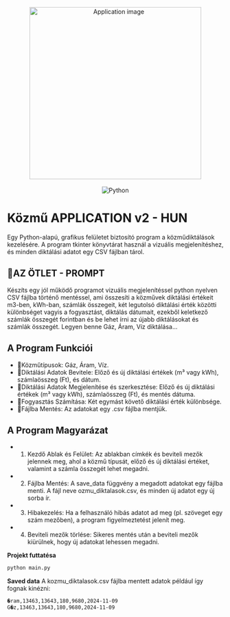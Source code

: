  <div align="center">
  <img alt="Application image" src="https://cssh.northeastern.edu/informationethics/wp-content/uploads/sites/44/2020/07/ai@2x.png" width="400" />
</div>
<br>
  <div align="center">
    <img src="https://img.shields.io/badge/-Python-black?style=for-the-badge&logoColor=white&logo=python&color=61DAFB" alt="Python" />
</div>

# Közmű APPLICATION v2 - HUN

Egy Python-alapú, grafikus felületet biztosító program a közműdiktálások kezelésére. A program tkinter könyvtárat használ a vizuális megjelenítéshez, és minden diktálási adatot egy CSV fájlban tárol.

## 🚀AZ ÖTLET - PROMPT

Készíts egy jól működő programot vizuális megjelenítéssel python nyelven CSV fájlba történő mentéssel, ami összesíti a közművek diktálási értékeit m3-ben, kWh-ban, számlák összegeit, két legutolsó diktálási érték közötti különbséget vagyis a fogyasztást, diktálás dátumait, ezekből keletkező számlák összegét forintban és be lehet írni az újabb diktálásokat és számlák összegét. Legyen benne Gáz, Áram, Víz diktálása...

## A Program Funkciói

- 🚀Közműtípusok: Gáz, Áram, Víz.
- 🚀Diktálási Adatok Bevitele: Előző és új diktálási értékek (m³ vagy kWh), számlaösszeg (Ft), és dátum.
- 🚀Diktálási Adatok Megjelenítése és szerkesztése: Előző és új diktálási értékek (m³ vagy kWh), számlaösszeg (Ft), és mentés dátuma.
- 🚀Fogyasztás Számítása: Két egymást követő diktálási érték különbsége.
- 🚀Fájlba Mentés: Az adatokat egy .csv fájlba mentjük.

## A Program Magyarázat

- 1. Kezdő Ablak és Felület: Az ablakban címkék és beviteli mezők jelennek meg, ahol a közmű típusát, előző és új diktálási értéket, valamint a számla összegét lehet megadni.

- 2. Fájlba Mentés: A save_data függvény a megadott adatokat egy fájlba menti. A fájl neve ozmu_diktalasok.csv, és minden új adatot egy új sorba ír.

- 3. Hibakezelés: Ha a felhasználó hibás adatot ad meg (pl. szöveget egy szám mezőben), a program figyelmeztetést jelenít meg.

- 4. Beviteli mezők törlése: Sikeres mentés után a beviteli mezők kiürülnek, hogy új adatokat lehessen megadni.

**Projekt futtatésa**

```bash
python main.py

```

**Saved data**
A kozmu_diktalasok.csv fájlba mentett adatok például így fognak kinézni:

```bash
�ram,13463,13643,180,9680,2024-11-09
G�z,13463,13643,180,9680,2024-11-09
```